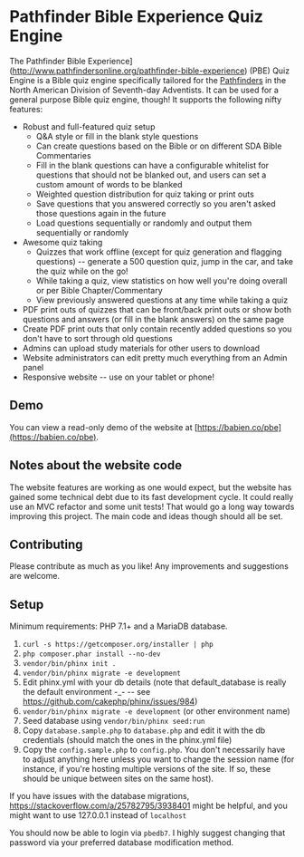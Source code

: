 # Pathfinder Bible Experience Quiz Engine

The Pathfinder Bible Experience](http://www.pathfindersonline.org/pathfinder-bible-experience) (PBE) Quiz Engine is a Bible quiz engine specifically tailored for the [Pathfinders](http://www.pathfindersonline.org/) in the North American Division of Seventh-day Adventists. It can be used for a general purpose Bible quiz engine, though! It supports the following nifty features:

* Robust and full-featured quiz setup
    * Q&A style or fill in the blank style questions
    * Can create questions based on the Bible or on different SDA Bible Commentaries
    * Fill in the blank questions can have a configurable whitelist for questions that should not be blanked out, and users can set a custom amount of words to be blanked
    * Weighted question distribution for quiz taking or print outs
    * Save questions that you answered correctly so you aren't asked those questions again in the future
    * Load questions sequentially or randomly and output them sequentially or randomly
* Awesome quiz taking
    * Quizzes that work offline (except for quiz generation and flagging questions) -- generate a 500 question quiz, jump in the car, and take the quiz while on the go! 
    * While taking a quiz, view statistics on how well you're doing overall or per Bible Chapter/Commentary
    * View previously answered questions at any time while taking a quiz
* PDF print outs of quizzes that can be front/back print outs or show both questions and answers (or fill in the blank answers) on the same page
* Create PDF print outs that only contain recently added questions so you don't have to sort through old questions 
* Admins can upload study materials for other users to download
* Website administrators can edit pretty much everything from an Admin panel
* Responsive website -- use on your tablet or phone!

## Demo

You can view a read-only demo of the website at [https://babien.co/pbe](https://babien.co/pbe).

## Notes about the website code

The website features are working as one would expect, but the website has gained some technical debt due to its fast development cycle. It could really use an MVC refactor and some unit tests! That would go a long way towards improving this project. The main code and ideas though should all be set.

## Contributing

Please contribute as much as you like! Any improvements and suggestions are welcome.

## Setup

Minimum requirements: PHP 7.1+ and a MariaDB database.

1. `curl -s https://getcomposer.org/installer | php`
2. `php composer.phar install --no-dev`
3. `vendor/bin/phinx init .`
4. `vendor/bin/phinx migrate -e development`
5. Edit phinx.yml with your db details (note that default_database is really the default environment -_- -- see https://github.com/cakephp/phinx/issues/984)
6. `vendor/bin/phinx migrate -e development` (or other environment name)
7. Seed database using `vendor/bin/phinx seed:run`
8. Copy `database.sample.php` to `database.php` and edit it with the db credentials (should match the ones in the phinx.yml file)
9. Copy the `config.sample.php` to `config.php`. You don't necessarily have to adjust anything here unless you want to change the session name (for instance, if you're hosting multiple versions of the site. If so, these should be unique between sites on the same host).

If you have issues with the database migrations, https://stackoverflow.com/a/25782795/3938401 might be helpful, and you might want to use 127.0.0.1 instead of `localhost`

You should now be able to login via `pbedb7`. I highly suggest changing that password via your preferred database modification method.

